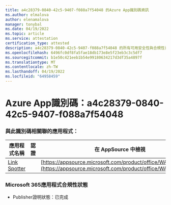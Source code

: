 ```yaml
---
title: a4c28379-0840-42c5-9407-f088a7f54048 的Azure App識別碼資訊
ms.author: elmalova
author: elenamalova
manager: tonybal
ms.date: 04/19/2022
ms.topic: article
ms.service: attestation
certification_type: attested
description: a4c28379-0840-42c5-9407-f088a7f54048 的所有可用安全性與合規性資訊。
ms.openlocfilehash: 6496fc0df8fa5fae18db173e8e5f23eb3c3c5df7
ms.sourcegitcommit: b1e50c421eeb1b54e99180634217d3df35a4897f
ms.translationtype: MT
ms.contentlocale: zh-TW
ms.lasthandoff: 04/19/2022
ms.locfileid: "64958459"
---
```

# <a name="azure-app-id-a4c28379-0840-42c5-9407-f088a7f54048"></a>Azure App識別碼：a4c28379-0840-42c5-9407-f088a7f54048


### <a name="apps-associated-with-this-id"></a>與此識別碼相關聯的應用程式：
| **應用程式名稱** | **認證** | **在 AppSource 中檢視** |
|--------------|---------------|-----------------------|
| [Link Spotter](../forward/WA200003092.md) |  | [https://appsource.microsoft.com/product/office/WA200003092](https://appsource.microsoft.com/product/office/WA200003092) |

### <a name="microsoft-365-app-compliance-status"></a>Microsoft 365應用程式合規性狀態
- Publisher證明狀態：已完成
